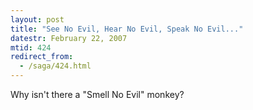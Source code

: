 ```yaml
---
layout: post
title: "See No Evil, Hear No Evil, Speak No Evil..."
datestr: February 22, 2007
mtid: 424
redirect_from:
  - /saga/424.html
---
```


Why isn't there a "Smell No Evil" monkey?
